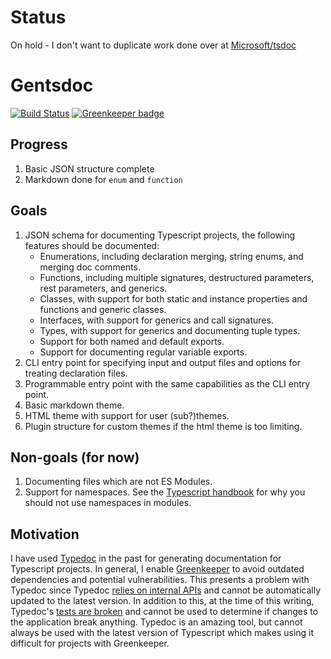 # Status

On hold - I don't want to duplicate work done over at [Microsoft/tsdoc](https://github.com/Microsoft/tsdoc)

# Gentsdoc

[![Build Status](https://travis-ci.org/Gerrit0/gentsdoc.svg?branch=master)](https://travis-ci.org/Gerrit0/gentsdoc) [![Greenkeeper badge](https://badges.greenkeeper.io/Gerrit0/gentsdoc.svg)](https://greenkeeper.io/)

## Progress

1. Basic JSON structure complete
1. Markdown done for `enum` and `function`

## Goals

1. JSON schema for documenting Typescript projects, the following features should be documented:
    - Enumerations, including declaration merging, string enums, and merging doc comments.
    - Functions, including multiple signatures, destructured parameters, rest parameters, and generics.
    - Classes, with support for both static and instance properties and functions and generic classes.
    - Interfaces, with support for generics and call signatures.
    - Types, with support for generics and documenting tuple types.
    - Support for both named and default exports.
    - Support for documenting regular variable exports.
1. CLI entry point for specifying input and output files and options for treating declaration files.
1. Programmable entry point with the same capabilities as the CLI entry point.
1. Basic markdown theme.
1. HTML theme with support for user (sub?)themes.
1. Plugin structure for custom themes if the html theme is too limiting.

## Non-goals (for now)

1. Documenting files which are not ES Modules.
1. Support for namespaces. See the [Typescript handbook](https://www.typescriptlang.org/docs/handbook/modules.html#do-not-use-namespaces-in-modules) for why you should not use namespaces in modules.

## Motivation

I have used [Typedoc](https://github.com/TypeStrong/typedoc) in the past for generating documentation for Typescript projects. In general, I enable [Greenkeeper](https://greenkeeper.io/) to avoid outdated dependencies and potential vulnerabilities. This presents a problem with Typedoc since Typedoc [relies on internal APIs](https://github.com/TypeStrong/typedoc/issues/655#issuecomment-348983162) and cannot be automatically updated to the latest version. In addition to this, at the time of this writing, Typedoc's [tests are broken](https://github.com/TypeStrong/typedoc/issues/616) and cannot be used to determine if changes to the application break anything. Typedoc is an amazing tool, but cannot always be used with the latest version of Typescript which makes using it difficult for projects with Greenkeeper.
